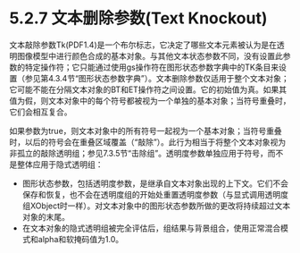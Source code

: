 # 5.2.7 文本删除参数(Text Knockout)

文本敲除参数Tk(PDF1.4)是一个布尔标志，它决定了哪些文本元素被认为是在透明图像模型中进行颜色合成的基本对象。与其他文本状态参数不同，没有设置此参数的特定操作符；它只能通过使用gs操作符在图形状态参数字典中的TK条目来设置（参见第4.3.4节“图形状态参数字典”）。文本删除参数仅适用于整个文本对象；它可能不能在分隔文本对象的BT和ET操作符之间设置。它的初始值为真。如果其值为假，则文本对象中的每个符号都被视为一个单独的基本对象；当符号重叠时，它们会相互复合。

如果参数为true，则文本对象中的所有符号一起视为一个基本对象；当符号重叠时，以后的符号会在重叠区域覆盖（“敲除”）。此行为相当于将整个文本对象视为非孤立的敲除透明组；参见7.3.5节“击除组”。透明度参数单独应用于符号，而不是整体应用于隐式透明组：

* 图形状态参数，包括透明度参数，是继承自文本对象出现的上下文。它们不会保存和恢复，也不会在透明度组的开始处重置透明度参数（与显式调用透明度组XObject时一样）。对文本对象中的图形状态参数所做的更改将持续超过文本对象的末尾。
* 在文本对象的隐式透明组被完全评估后，组结果与背景组合，使用正常混合模式和alpha和软掩码值为1.0。
